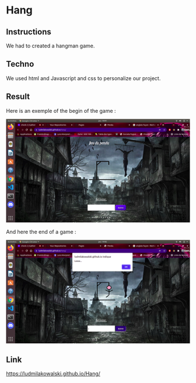 # Hang


## Instructions

We had to created a hangman game.

## Techno

We used html and Javascript and css to personalize our project.

## Result

Here is an exemple of the begin of the game :

![Image](./Assets/Images/hang1.png)


And here the end of a game :

![Image](./Assets/Images/hang2.png)


## Link 

https://ludmilakowalski.github.io/Hang/
